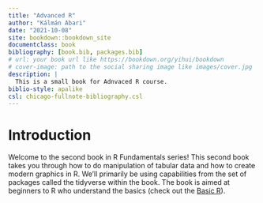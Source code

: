 ```yaml
--- 
title: "Advanced R"
author: "Kálmán Abari"
date: "2021-10-08"
site: bookdown::bookdown_site
documentclass: book
bibliography: [book.bib, packages.bib]
# url: your book url like https://bookdown.org/yihui/bookdown
# cover-image: path to the social sharing image like images/cover.jpg
description: |
  This is a small book for Adnvaced R course.
biblio-style: apalike
csl: chicago-fullnote-bibliography.csl
---
```


# Introduction

Welcome to the second book in R Fundamentals series! This second book takes you through how to do manipulation of tabular data and how to create modern graphics in R. We’ll primarily be using capabilities from the set of packages called the tidyverse within the book. The book is aimed at beginners to R who understand the basics (check out the [Basic R](https://abarik.github.io/basicr_2020_21_2/)). 


